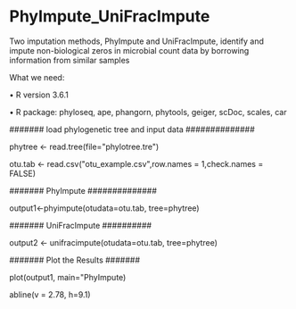 # PhyImpute_UniFracImpute
Two imputation methods, PhyImpute and UniFracImpute, identify and impute non-biological zeros in microbial count data by borrowing information from similar samples

What we need:

•	R version 3.6.1

•	R package: phyloseq, ape, phangorn, phytools, geiger, scDoc, scales, car

####### load phylogenetic tree and input data ##############

phytree <- read.tree(file="phylotree.tre")

otu.tab <- read.csv("otu_example.csv",row.names = 1,check.names = FALSE)

####### PhyImpute ##############

output1<-phyimpute(otudata=otu.tab, tree=phytree)

####### UniFracImpute ##########

output2 <- unifracimpute(otudata=otu.tab, tree=phytree)

####### Plot the Results #######

plot(output1, main="PhyImpute)

abline(v = 2.78, h=9.1)
